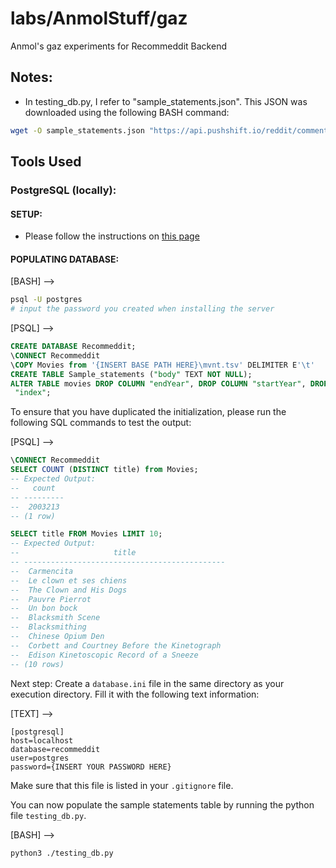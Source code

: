 # labs/AnmolStuff/gaz
Anmol's gaz experiments for Recommeddit Backend

## Notes:
 * In testing_db.py, I refer to "sample_statements.json". This JSON was downloaded using the following BASH command:
```bash
wget -O sample_statements.json "https://api.pushshift.io/reddit/comment/search/?link_id=pzeblx&fields=body&subreddit=MovieSuggestions"
```

## Tools Used
### PostgreSQL (locally):
#### SETUP:
 * Please follow the instructions on [this page](https://www.postgresqltutorial.com/postgresql-getting-started/ "Getting Started with PostgreSQL")
#### POPULATING DATABASE:
[BASH] -->
```BASH
psql -U postgres
# input the password you created when installing the server
```
[PSQL] -->
```SQL
CREATE DATABASE Recommeddit;
\CONNECT Recommeddit
\COPY Movies from '{INSERT BASE PATH HERE}\mvnt.tsv' DELIMITER E'\t'
CREATE TABLE Sample_statements ("body" TEXT NOT NULL);
ALTER TABLE movies DROP COLUMN "endYear", DROP COLUMN "startYear", DROP COLUMN "language", DROP COLUMN "region", DROP COLUMN
 "index";
```
To ensure that you have duplicated the initialization, please run the following SQL commands to test the output:

[PSQL] -->
```SQL
\CONNECT Recommeddit
SELECT COUNT (DISTINCT title) from Movies;
-- Expected Output:
--   count
-- ---------
--  2003213
-- (1 row)

SELECT title FROM Movies LIMIT 10;
-- Expected Output:
--                     title
-- ---------------------------------------------
--  Carmencita
--  Le clown et ses chiens
--  The Clown and His Dogs
--  Pauvre Pierrot
--  Un bon bock
--  Blacksmith Scene
--  Blacksmithing
--  Chinese Opium Den
--  Corbett and Courtney Before the Kinetograph
--  Edison Kinetoscopic Record of a Sneeze
-- (10 rows)
```
Next step: Create a `database.ini` file in the same directory as your execution directory. Fill it with the following text information:

[TEXT] -->
```
[postgresql]
host=localhost
database=recommeddit
user=postgres
password={INSERT YOUR PASSWORD HERE}
```
Make sure that this file is listed in your `.gitignore` file.

You can now populate the sample statements table by running the python file `testing_db.py`.

[BASH] -->
```BASH
python3 ./testing_db.py
```
